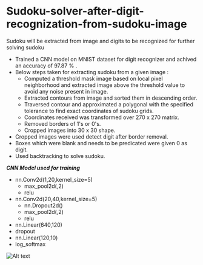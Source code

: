 # Sudoku-solver-after-digit-recognization-from-sudoku-image

Sudoku will be extracted from image and digits to be recognized for further solving sudoku

- Trained a CNN model on MNIST dataset for digit recognizer and achived an accuracy of 97.87 % .
- Below steps taken for extracting sudoku from a given image :
  - Computed a threshold mask image based on local pixel neighborhood and extracted image above the threshold value to avoid any noise present in image.
  - Extracted contours from image and sorted them in descending order.
  - Traversed contour and approximated a polygonal with the specified tolerance to find exact coordinates of sudoku grids.
  - Coordinates received was transformed over 270 x 270 matrix.
  - Removed borders of 1's or 0's.
  - Cropped images into 30 x 30 shape.
- Cropped images were used detect digit after border removal.
- Boxes which were blank and needs to be predicated were given 0 as digit.
- Used backtracking to solve sudoku.

***CNN Model used for training***

- nn.Conv2d(1,20,kernel_size=5)
  - max_pool2d(,2)
  - relu
- nn.Conv2d(20,40,kernel_size=5)
  - nn.Dropout2d()
  - max_pool2d(,2)
  - relu
- nn.Linear(640,120)
- dropout
- nn.Linear(120,10)
- log_softmax

![Alt text](AmitGarage/Sudoku-solver-after-digit-recognization-from-sudoku-image/sudoku2.jpeg?raw=true "Image after masking and finding grids coordinates")
